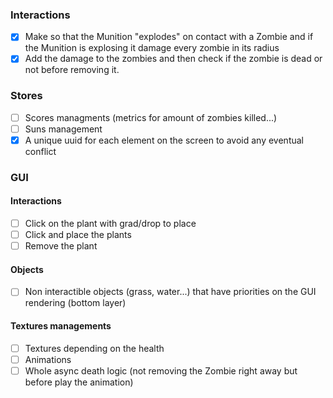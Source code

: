 ### Interactions
- [X] Make so that the Munition "explodes" on contact with a Zombie and if the Munition is explosing it damage every zombie in its radius
- [X] Add the damage to the zombies and then check if the zombie is dead or not before removing it.

### Stores
- [ ] Scores managments (metrics for amount of zombies killed...)
- [ ] Suns management
- [X] A unique uuid for each element on the screen to avoid any eventual conflict 

### GUI
#### Interactions
- [ ] Click on the plant with grad/drop to place
- [ ] Click and place the plants
- [ ] Remove the plant

#### Objects
- [ ] Non interactible objects (grass, water...) that have priorities on the GUI rendering (bottom layer)

#### Textures managements
- [ ] Textures depending on the health
- [ ] Animations
- [ ] Whole async death logic (not removing the Zombie right away but before play the animation)